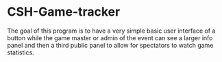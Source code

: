 # CSH-Game-tracker
The goal of this program is to have a very simple basic user interface of a button while the game master or admin of the event can see a larger info panel and then a third public panel to allow for spectators to watch game statistics.
